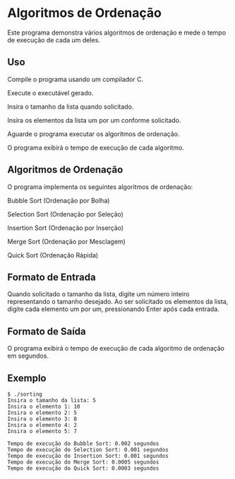 # Algoritmos de Ordenação
Este programa demonstra vários algoritmos de ordenação e mede o tempo de execução de cada um deles.

## Uso
Compile o programa usando um compilador C.

Execute o executável gerado.

Insira o tamanho da lista quando solicitado.

Insira os elementos da lista um por um conforme solicitado.

Aguarde o programa executar os algoritmos de ordenação.

O programa exibirá o tempo de execução de cada algoritmo.

## Algoritmos de Ordenação
O programa implementa os seguintes algoritmos de ordenação:

Bubble Sort (Ordenação por Bolha)

Selection Sort (Ordenação por Seleção)

Insertion Sort (Ordenação por Inserção)

Merge Sort (Ordenação por Mesclagem)

Quick Sort (Ordenação Rápida)

## Formato de Entrada
Quando solicitado o tamanho da lista, digite um número inteiro representando o tamanho desejado. Ao ser solicitado os elementos da lista, digite cada elemento um por um, pressionando Enter após cada entrada.

## Formato de Saída
O programa exibirá o tempo de execução de cada algoritmo de ordenação em segundos.

## Exemplo
```
$ ./sorting
Insira o tamanho da lista: 5
Insira o elemento 1: 10
Insira o elemento 2: 5
Insira o elemento 3: 8
Insira o elemento 4: 2
Insira o elemento 5: 7

Tempo de execução do Bubble Sort: 0.002 segundos
Tempo de execução do Selection Sort: 0.001 segundos
Tempo de execução do Insertion Sort: 0.001 segundos
Tempo de execução do Merge Sort: 0.0005 segundos
Tempo de execução do Quick Sort: 0.0003 segundos
